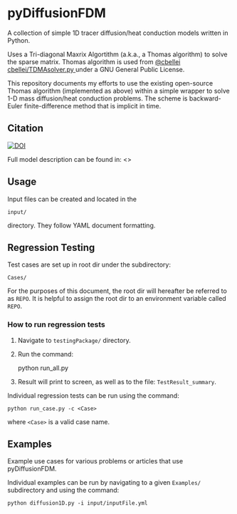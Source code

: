 # pyDiffusionFDM

A collection of simple 1D tracer diffusion/heat conduction models written in Python.

Uses a Tri-diagonal Maxrix Algortithm (a.k.a., a Thomas algorithm) to solve the sparse matrix. Thomas algorithm is used from [ @cbellei
cbellei/TDMAsolver.py
](https://gist.github.com/cbellei/8ab3ab8551b8dfc8b081c518ccd9ada9) under a GNU General Public License. 

This repository documents my efforts to use the existing open-source Thomas algorithm (implemented as above) within a simple wrapper to solve 1-D mass diffusion/heat conduction problems. The scheme is backward-Euler finite-difference method that is implicit in time. 


Citation
--------

[![DOI](https://zenodo.org/badge/DOI/10.5281/zenodo.15428199.svg)](https://doi.org/10.5281/zenodo.15428199)


Full model description can be found in: <>


## Usage

Input files can be created and located in the 

    input/

directory. They follow YAML document formatting. 


## Regression Testing

Test cases are set up in root dir  under the subdirectory:

    Cases/

For the purposes of this document, the root dir will hereafter be referred to as ``REPO``. It is helpful to assign the root dir to an environment variable called ``REPO``.

### How to run regression tests

1. Navigate to ``testingPackage/`` directory. 

2. Run the command:
    
    python run_all.py

3. Result will print to screen, as well as to the file: ``TestResult_summary``.

Individual regression tests can be run using the command:

    python run_case.py -c <Case>

where ``<Case>`` is a valid case name.


## Examples

Example use cases for various problems or articles that use pyDiffusionFDM. 

Individual examples can be run by navigating to a given ``Examples/`` subdirectory and using the command:

    python diffusion1D.py -i input/inputFile.yml

